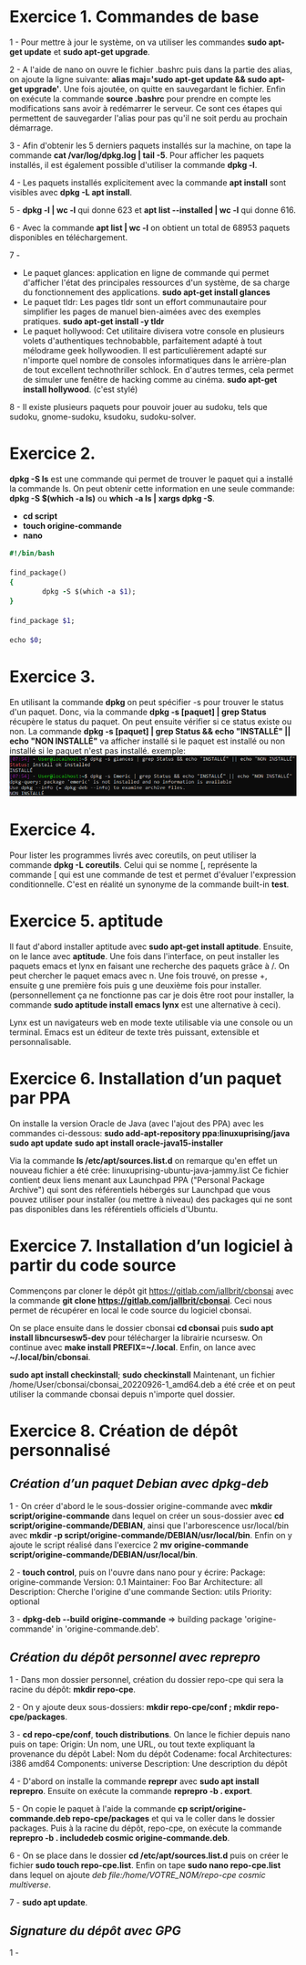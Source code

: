 # **Exercice 1. Commandes de base**

1 - Pour mettre à jour le système, on va utiliser les commandes **sudo apt-get update** et **sudo apt-get upgrade**.

2 - A l'aide de nano on ouvre le fichier .bashrc puis dans la partie des alias, on ajoute la ligne suivante: **alias maj='sudo apt-get update && sudo apt-get upgrade'**. Une fois ajoutée, on quitte en sauvegardant le fichier. Enfin on exécute la commande **source .bashrc** pour prendre en compte les modifications sans avoir à redémarrer le serveur. Ce sont ces étapes qui permettent de sauvegarder l'alias pour pas qu'il ne soit perdu au prochain démarrage.

3 - Afin d'obtenir les 5 derniers paquets installés sur la machine, on tape la commande **cat /var/log/dpkg.log | tail -5**. Pour afficher les paquets installés, il est également possible d'utiliser la commande **dpkg -l**.

4 - Les paquets installés explicitement avec la commande **apt install** sont visibles avec **dpkg -L apt install**.

5 - **dpkg -l | wc -l** qui donne 623 et **apt list --installed | wc -l** qui donne 616.

6 - Avec la commande **apt list | wc -l** on obtient un total de 68953 paquets disponibles en téléchargement.

7 -
* Le paquet glances: application en ligne de commande qui permet d'afficher l'état des principales ressources d'un système, de sa charge du fonctionnement des applications. **sudo apt-get install glances**
* Le paquet tldr: Les pages tldr sont un effort communautaire pour simplifier les pages de manuel bien-aimées avec des exemples pratiques. **sudo apt-get install -y tldr**
* Le paquet hollywood: Cet utilitaire divisera votre console en plusieurs volets d'authentiques technobabble, parfaitement adapté à tout mélodrame geek hollywoodien. Il est particulièrement adapté sur n'importe quel nombre de consoles informatiques dans le arrière-plan de tout excellent technothriller schlock. En d'autres termes, cela permet de simuler une fenêtre de hacking comme au cinéma. **sudo apt-get install hollywood**. (c'est stylé)

8 - Il existe plusieurs paquets pour pouvoir jouer au sudoku, tels que sudoku, gnome-sudoku, ksudoku, sudoku-solver.

# **Exercice 2.**

**dpkg -S ls** est une commande qui permet de trouver le paquet qui a installé la commande ls. On peut obtenir cette information en une seule commande: **dpkg -S $(which -a ls)** ou **which -a ls | xargs dpkg -S**.
* **cd script**
* **touch origine-commande**
* **nano**
```ruby
#!/bin/bash

find_package()
{
        dpkg -S $(which -a $1);
}

find_package $1;

echo $0;
```

# **Exercice 3.**

En utilisant la commande **dpkg** on peut spécifier -s pour trouver le status d'un paquet. Donc, via la commande **dpkg -s [paquet] | grep Status** récupère le status du paquet. On peut ensuite vérifier si ce status existe ou non. La commande **dpkg -s [paquet] | grep Status && echo "INSTALLÉ" || echo "NON INSTALLÉ"** va afficher installé si le paquet est installé ou non installé si le paquet n'est pas installé.
exemple:
![exemple](TP-4_exo3.png)

# **Exercice 4.**

Pour lister les programmes livrés avec coreutils, on peut utiliser la commande **dpkg -L coreutils**.
Celui qui se nomme [, représente la commande [ qui est une commande de test et permet d'évaluer l'expression conditionnelle. C'est en réalité un synonyme de la commande built-in **test**.

# **Exercice 5. aptitude**

Il faut d'abord installer aptitude avec **sudo apt-get install aptitude**. Ensuite, on le lance avec **aptitude**. Une fois dans l'interface, on peut installer les paquets emacs et lynx en faisant une recherche des paquets grâce à /. On peut chercher le paquet emacs avec n. Une fois trouvé, on presse +, ensuite g une première fois puis g une deuxième fois pour installer. (personnellement ça ne fonctionne pas car je dois être root pour installer, la commande **sudo aptitude install emacs lynx** est une alternative à ceci).

Lynx est un navigateurs web en mode texte utilisable via une console ou un terminal.
Emacs est un éditeur de texte très puissant, extensible et personnalisable.

# **Exercice 6. Installation d’un paquet par PPA**

On installe la version Oracle de Java (avec l'ajout des PPA) avec les commandes ci-dessous:
**sudo add-apt-repository ppa:linuxuprising/java**
**sudo apt update**
**sudo apt install oracle-java15-installer**

Via la commande **ls /etc/apt/sources.list.d** on remarque qu'en effet un nouveau fichier a été crée: linuxuprising-ubuntu-java-jammy.list
Ce fichier contient deux liens menant aux Launchpad PPA ("Personal Package Archive") qui sont des référentiels hébergés sur Launchpad que vous pouvez utiliser pour installer (ou mettre à niveau) des packages qui ne sont pas disponibles dans les référentiels officiels d'Ubuntu.

# **Exercice 7. Installation d’un logiciel à partir du code source**

Commençons par cloner le dépôt git https://gitlab.com/jallbrit/cbonsai avec la commande **git clone https://gitlab.com/jallbrit/cbonsai**.
Ceci nous permet de récupérer en local le code source du logiciel cbonsai.

On se place ensuite dans le dossier cbonsai **cd cbonsai** puis **sudo apt install libncursesw5-dev** pour télécharger la librairie ncursesw.
On continue avec **make install PREFIX=~/.local**.
Enfin, on lance avec **~/.local/bin/cbonsai**.

**sudo apt install checkinstall**; 
**sudo checkinstall**
Maintenant, un fichier /home/User/cbonsai/cbonsai_20220926-1_amd64.deb a été crée et on peut utiliser la commande cbonsai depuis n'importe quel dossier.


# **Exercice 8. Création de dépôt personnalisé**

## *Création d’un paquet Debian avec dpkg-deb*

1 - On créer d'abord le le sous-dossier origine-commande avec **mkdir script/origine-commande** dans lequel on créer un sous-dossier avec **cd script/origine-commande/DEBIAN**, ainsi que l'arborescence usr/local/bin avec **mkdir -p script/origine-commande/DEBIAN/usr/local/bin**. Enfin on y ajoute le script réalisé dans l'exercice 2 **mv origine-commande script/origine-commande/DEBIAN/usr/local/bin**.

2 - **touch control**, puis on l'ouvre dans nano pour y écrire:
Package: origine-commande
Version: 0.1
Maintainer: Foo Bar
Architecture: all
Description: Cherche l'origine d'une commande
Section: utils
Priority: optional

3 - **dpkg-deb --build origine-commande** => building package 'origine-commande' in 'origine-commande.deb'.

## *Création du dépôt personnel avec reprepro*

1 - Dans mon dossier personnel, création du dossier repo-cpe qui sera la racine du dépôt: **mkdir repo-cpe**.

2 - On y ajoute deux sous-dossiers: **mkdir repo-cpe/conf ; mkdir repo-cpe/packages**.

3 - **cd repo-cpe/conf**, **touch distributions**. On lance le fichier depuis nano puis on tape:
Origin: Un nom, une URL, ou tout texte expliquant la provenance du dépôt
Label: Nom du dépôt
Codename: focal
Architectures: i386 amd64
Components: universe
Description: Une description du dépôt

4 - D'abord on installe la commande **reprepr** avec **sudo apt install reprepro**. Ensuite on exécute la commande **reprepro -b . export**.

5 - On copie le paquet à l'aide la commande **cp script/origine-commande.deb repo-cpe/packages** et qui va le coller dans le dossier packages. Puis à la racine du dépôt, repo-cpe, on exécute la commande **reprepro -b . includedeb cosmic origine-commande.deb**.

6 - On se place dans le dossier **cd /etc/apt/sources.list.d** puis on créer le fichier **sudo touch repo-cpe.list**. Enfin on tape **sudo nano repo-cpe.list** dans lequel on ajoute *deb file:/home/VOTRE_NOM/repo-cpe cosmic multiverse*.

7 - **sudo apt update**.

## *Signature du dépôt avec GPG*

1 - 
